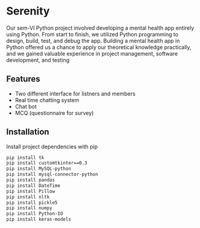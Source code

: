 
# Serenity

Our sem-VI Python project involved developing a mental health app entirely using Python. From start to finish, we utilized Python programming to design, build, test, and debug the app. Building a mental health app in Python offered us a chance to apply our theoretical knowledge practically, and we gained valuable experience in project management, software development, and testing


## Features

- Two different interface for listners and members
- Real time chatting system
- Chat bot 
- MCQ (questionnaire for survey)


## Installation

Install project dependencies with pip

```bash
pip install tk
pip install customtkinter==0.3
pip install MySQL-python
pip install mysql-connector-python
pip install pandas
pip install DateTime
pip install Pillow
pip install nltk
pip install pickle5
pip install numpy
pip install Python-IO
pip install keras-models
```
    
